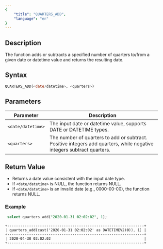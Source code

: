 ```yaml
---
{
    "title": "QUARTERS_ADD",
    "language": "en"
}
---
```


## Description
The function adds or subtracts a specified number of quarters to/from a given date or datetime value and returns the resulting date.

## Syntax

```sql
QUARTERS_ADD(<date/datetime>, <quarters>)
```

## Parameters

| Parameter         | Description                                                                                                           |
|-------------------|-----------------------------------------------------------------------------------------------------------------------|
| `<date/datetime>` | The input date or datetime value, supports DATE or DATETIME types.                                                    |
| `<quarters>`      | The number of quarters to add or subtract. Positive integers add quarters, while negative integers subtract quarters. |

## Return Value
- Returns a date value consistent with the input date type.
- If `<date/datetime>` is NULL, the function returns NULL.
- If `<date/datetime>` is an invalid date (e.g., 0000-00-00), the function returns NULL.

### Example

```sql
 select quarters_add("2020-01-31 02:02:02", 1);
```
```text
+---------------------------------------------------------------+
| quarters_add(cast('2020-01-31 02:02:02' as DATETIMEV2(0)), 1) |
+---------------------------------------------------------------+
| 2020-04-30 02:02:02                                           |
+---------------------------------------------------------------+
```

